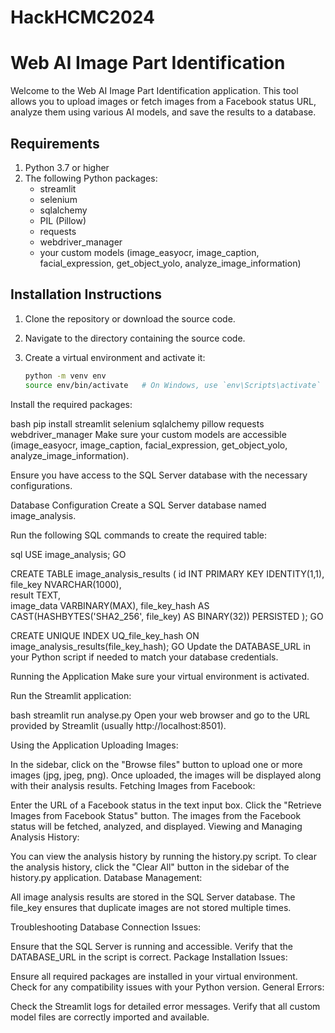 # HackHCMC2024
# Web AI Image Part Identification

Welcome to the Web AI Image Part Identification application. This tool allows you to upload images or fetch images from a Facebook status URL, analyze them using various AI models, and save the results to a database.

## Requirements

1. Python 3.7 or higher
2. The following Python packages:
   - streamlit
   - selenium
   - sqlalchemy
   - PIL (Pillow)
   - requests
   - webdriver_manager
   - your custom models (image_easyocr, image_caption, facial_expression, get_object_yolo, analyze_image_information)

## Installation Instructions

1. Clone the repository or download the source code.

2. Navigate to the directory containing the source code.

3. Create a virtual environment and activate it:
   ```bash
   python -m venv env
   source env/bin/activate   # On Windows, use `env\Scripts\activate`
Install the required packages:

bash
pip install streamlit selenium sqlalchemy pillow requests webdriver_manager
Make sure your custom models are accessible (image_easyocr, image_caption, facial_expression, get_object_yolo, analyze_image_information).

Ensure you have access to the SQL Server database with the necessary configurations.

Database Configuration
Create a SQL Server database named image_analysis.

Run the following SQL commands to create the required table:

sql
USE image_analysis;
GO

CREATE TABLE image_analysis_results (
    id INT PRIMARY KEY IDENTITY(1,1),  
    file_key NVARCHAR(1000),    
    result TEXT,                      
    image_data VARBINARY(MAX),
    file_key_hash AS CAST(HASHBYTES('SHA2_256', file_key) AS BINARY(32)) PERSISTED
);
GO

CREATE UNIQUE INDEX UQ_file_key_hash ON image_analysis_results(file_key_hash);
GO
Update the DATABASE_URL in your Python script if needed to match your database credentials.

Running the Application
Make sure your virtual environment is activated.

Run the Streamlit application:

bash
streamlit run analyse.py
Open your web browser and go to the URL provided by Streamlit (usually http://localhost:8501).

Using the Application
Uploading Images:

In the sidebar, click on the "Browse files" button to upload one or more images (jpg, jpeg, png).
Once uploaded, the images will be displayed along with their analysis results.
Fetching Images from Facebook:

Enter the URL of a Facebook status in the text input box.
Click the "Retrieve Images from Facebook Status" button.
The images from the Facebook status will be fetched, analyzed, and displayed.
Viewing and Managing Analysis History:

You can view the analysis history by running the history.py script.
To clear the analysis history, click the "Clear All" button in the sidebar of the history.py application.
Database Management:

All image analysis results are stored in the SQL Server database.
The file_key ensures that duplicate images are not stored multiple times.

Troubleshooting
Database Connection Issues:

Ensure that the SQL Server is running and accessible.
Verify that the DATABASE_URL in the script is correct.
Package Installation Issues:

Ensure all required packages are installed in your virtual environment.
Check for any compatibility issues with your Python version.
General Errors:

Check the Streamlit logs for detailed error messages.
Verify that all custom model files are correctly imported and available.

